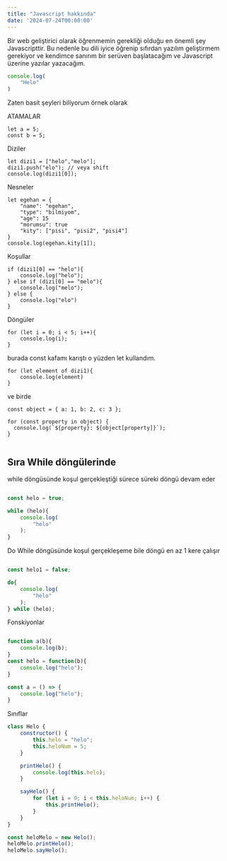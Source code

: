 ```yaml
---
title: "Javascript hakkında"
date: '2024-07-24T00:00:00'
---
```


Bir web geliştirici olarak öğrenmemin gerekliği olduğu en önemli şey Javascripttir. Bu nedenle bu dili iyice öğrenip sıfırdan yazılım geliştirmem gerekiyor ve kendimce sanırım bir serüven başlatacağım ve Javascript üzerine yazılar yazacağım.



``` JavaScript
console.log(
    "Helo"
)
```

Zaten basit şeyleri biliyorum örnek olarak

<p className="text-2xl text-purple-200">
ATAMALAR
</p>
  
```
let a = 5;
const b = 5; 

```

<p className="text-2xl text-purple-200">
Diziler
</p>

```
let dizi1 = ["helo","melo"];
dizi1.push("elo"); // veya shift
console.log(dizi1[0]);

```

<p className="text-2xl text-purple-200">
Nesneler 
</p>

```
let egehan = {
    "name": "egehan",
    "type": "bilmiyom",
    "age": 15
    "morumsu": true
    "kity": ["pisi", "pisi2", "pisi4"]
}
console.log(egehan.kity[1]);

```

<p className="text-2xl text-purple-200">
Koşullar 
</p>

```
if (dizi1[0] == "helo"){
    console.log("helo");
} else if (dizi[0] == "melo"){
    console.log("melo");
} else {
    console.log("elo")
}

```

<p className="text-2xl text-purple-200">
Döngüler  
</p>

```
for (let i = 0; i < 5; i++){
    console.log(i);
}
```
 
<p className="text-2xl text-purple-200">
burada const kafamı karıştı o yüzden let kullandım.
</p>

```
for (let element of dizi1){
    console.log(element)
}
```
<p className="text-2xl text-purple-200">
ve birde 
</p>

```
const object = { a: 1, b: 2, c: 3 };

for (const property in object) {
  console.log(`${property}: ${object[property]}`);
}


```

<h2 className="text-2xl text-purple-200">
 Sıra While döngülerinde

 
</h2>
<p className="text-2xl text-purple-200"> 
while  döngüsünde koşul gerçekleştiği sürece süreki döngü devam eder
</p>

``` JavaScript

const helo = true;

while (helo){
    console.log(
        "helo"
    );
}

```

<p className="text-2xl text-purple-200">
Do While döngüsünde koşul gerçekleşeme bile döngü en az 1 kere çalışır
</p>

``` JavaScript

const helo1 = false;

do{
    console.log(
        "helo"
    );
} while (helo);

```

<p className="text-2xl text-purple-200">
Fonskiyonlar
</p>

``` JavaScript

function a(b){
    console.log(b);
}
const helo = function(b){
    console.log("helo");
}

const a = () => {
    console.log("helo");
}
```

<p className="text-2xl text-purple-200">
Sınıflar
</p>

``` JavaScript
class Helo {
    constructor() {
        this.helo = "helo";
        this.heloNum = 5;
    }

    printHelo() {
        console.log(this.helo);
    }

    sayHelo() {
        for (let i = 0; i < this.heloNum; i++) {
            this.printHelo();
        }
    }
}

const heloMelo = new Helo();
heloMelo.printHelo();  
heloMelo.sayHelo();  

```